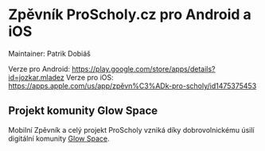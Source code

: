 # Zpěvník ProScholy.cz pro Android a iOS

Maintainer: Patrik Dobiáš

Verze pro Android: https://play.google.com/store/apps/details?id=jozkar.mladez
Verze pro iOS: https://apps.apple.com/us/app/zpěvn%C3%ADk-pro-scholy/id1475375453

## Projekt komunity Glow Space
Mobilní Zpěvník a celý projekt ProScholy vzniká díky dobrovolnickému úsilí digitální komunity [Glow Space](https://glowspace.cz).
